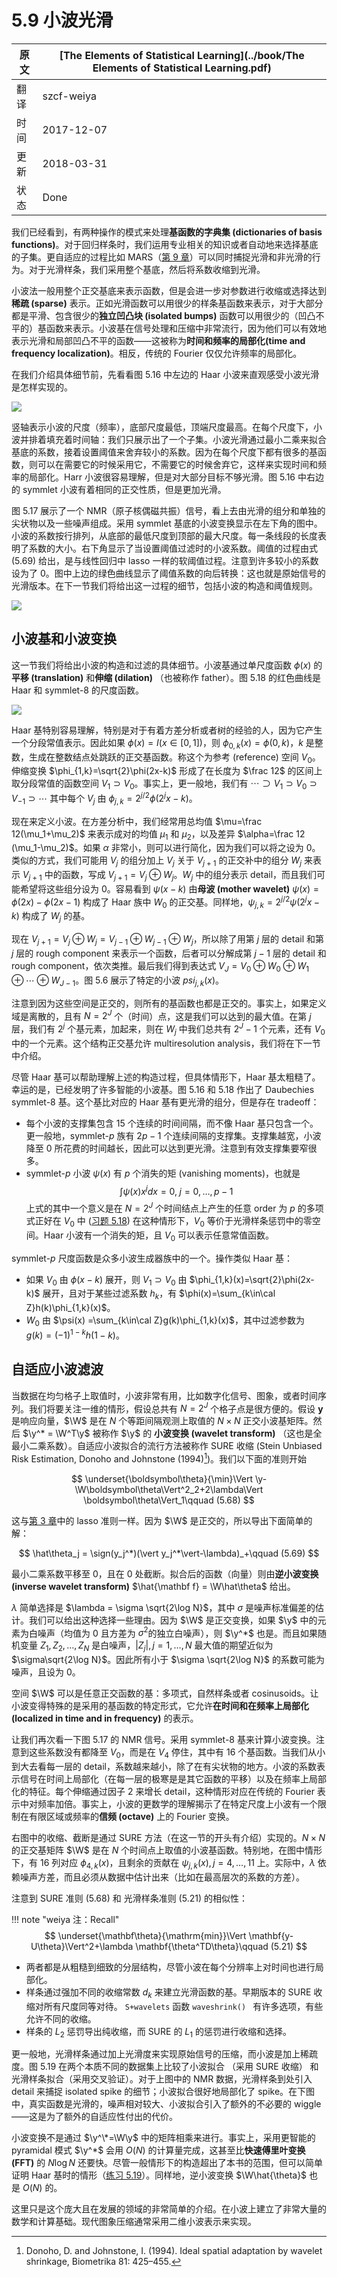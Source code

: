 # 5.9 小波光滑

| 原文   | [The Elements of Statistical Learning](../book/The Elements of Statistical Learning.pdf) |
| ---- | ---------------------------------------- |
| 翻译   | szcf-weiya                               |
| 时间   | 2017-12-07                               |
| 更新 | 2018-03-31|
| 状态 | Done|

我们已经看到，有两种操作的模式来处理**基函数的字典集 (dictionaries of basis functions)**。对于回归样条时，我们运用专业相关的知识或者自动地来选择基底的子集。更自适应的过程比如 MARS（[第 9 章](../09-Additive-Models-Trees-and-Related-Methods/9.0-Introduction/index.html)）可以同时捕捉光滑和非光滑的行为。对于光滑样条，我们采用整个基底，然后将系数收缩到光滑。

小波法一般用整个正交基底来表示函数，但是会进一步对参数进行收缩或选择达到**稀疏 (sparse)** 表示。正如光滑函数可以用很少的样条基函数来表示，对于大部分都是平滑、包含很少的**独立凹凸块 (isolated bumps)** 函数可以用很少的（凹凸不平的）基函数来表示。小波基在信号处理和压缩中非常流行，因为他们可以有效地表示光滑和局部凹凸不平的函数——这被称为**时间和频率的局部化(time and frequency localization)**。相反，传统的 Fourier 仅仅允许频率的局部化。

在我们介绍具体细节前，先看看图 5.16 中左边的 Haar 小波来直观感受小波光滑是怎样实现的。

![](../img/05/fig5.16.png)

竖轴表示小波的尺度（频率），底部尺度最低，顶端尺度最高。在每个尺度下，小波并排着填充着时间轴：我们只展示出了一个子集。小波光滑通过最小二乘来拟合基底的系数，接着设置阈值来舍弃较小的系数。因为在每个尺度下都有很多的基函数，则可以在需要它的时候采用它，不需要它的时候舍弃它，这样来实现时间和频率的局部化。Harr 小波很容易理解，但是对大部分目标不够光滑。图 5.16 中右边的 symmlet 小波有着相同的正交性质，但是更加光滑。

图 5.17 展示了一个 NMR（原子核偶磁共振）信号，看上去由光滑的组分和单独的尖状物以及一些噪声组成。采用 symmlet 基底的小波变换显示在左下角的图中。小波的系数按行排列，从底部的最低尺度到顶部的最大尺度。每一条线段的长度表明了系数的大小。右下角显示了当设置阈值过滤时的小波系数。阈值的过程由式 (5.69) 给出，是与线性回归中 lasso 一样的软阈值过程。注意到许多较小的系数设为了 0。图中上边的绿色曲线显示了阈值系数的向后转换：这也就是原始信号的光滑版本。在下一节我们将给出这一过程的细节，包括小波的构造和阈值规则。

![](../img/05/fig5.17.png)

## 小波基和小波变换

这一节我们将给出小波的构造和过滤的具体细节。小波基通过单尺度函数 $\phi(x)$ 的**平移 (translation)** 和**伸缩 (dilation)** （也被称作 father）。图 5.18 的红色曲线是 Haar 和 symmlet-8 的尺度函数。

![](../img/05/fig5.18.png)

Haar 基特别容易理解，特别是对于有着方差分析或者树的经验的人，因为它产生一个分段常值表示。因此如果 $\phi(x) = I(x\in [0,1])$，则 $\phi_{0,k}(x)=\phi(0,k)$，$k$ 是整数，生成在整数结点处跳跃的正交基函数。称这个为参考 (reference) 空间 $V_0$。伸缩变换 $\phi_{1,k}=\sqrt{2}\phi(2x-k)$ 形成了在长度为 $\frac 12$ 的区间上取分段常值的函数空间 $V_1\supset V_0$。事实上，更一般地，我们有 $\cdots\supset V_1\supset V_0\supset V_{-1}\supset \cdots$ 其中每个 $V_j$ 由 $\phi_{j,k}=2^{j/2}\phi(2^jx-k)$。

现在来定义小波。在方差分析中，我们经常用总均值 $\mu=\frac 12(\mu_1+\mu_2)$ 来表示成对的均值 $\mu_1$ 和 $\mu_2$，以及差异 $\alpha=\frac 12 (\mu_1-\mu_2)$。如果 $\alpha$ 非常小，则可以进行简化，因为我们可以将之设为 0。类似的方式，我们可能用 $V_j$ 的组分加上 $V_j$ 关于 $V_{j+1}$ 的正交补中的组分 $W_j$ 来表示 $V_{j+1}$ 中的函数，写成 $V_{j+1} = V_j\oplus W_j$。$W_j$ 中的组分表示 detail，而且我们可能希望将这些组分设为 0。容易看到 $\psi (x-k)$ 由**母波 (mother wavelet)** $\psi(x) = \phi(2x)-\phi(2x-1)$ 构成了 Haar 族中 $W_0$ 的正交基。同样地，$\psi_{j,k}=2^{j/2}\psi(2^jx-k)$ 构成了 $W_j$ 的基。

现在 $V_{j+1}=V_j\oplus W_j=V_{j-1}\oplus W_{j-1}\oplus W_j$，所以除了用第 $j$ 层的 detail 和第 $j$ 层的 rough component 来表示一个函数，后者可以分解成第 $j-1$ 层的 detail 和 rough component，依次类推。最后我们得到表达式 $V_J=V_0\oplus W_0\oplus W_1\oplus \cdots\oplus W_{J-1}$。图 5.6 展示了特定的小波 $psi_{j,k}(x)$。

注意到因为这些空间是正交的，则所有的基函数也都是正交的。事实上，如果定义域是离散的，且有 $N=2^J$ 个（时间）点，这是我们可以达到的最大值。在第 $j$ 层，我们有 $2^j$ 个基元素，加起来，则在 $W_j$ 中我们总共有 $2^J-1$ 个元素，还有 $V_0$ 中的一个元素。这个结构正交基允许 multiresolution analysis，我们将在下一节中介绍。

尽管 Haar 基可以帮助理解上述的构造过程，但具体情形下，Haar 基太粗糙了。幸运的是，已经发明了许多智能的小波基。图 5.16 和 5.18 作出了 Daubechies symmlet-8 基。这个基比对应的 Haar 基有更光滑的组分，但是存在 tradeoff：

- 每个小波的支撑集包含 15 个连续的时间间隔，而不像 Haar 基只包含一个。更一般地，symmlet-$p$ 族有 $2p-1$ 个连续间隔的支撑集。支撑集越宽，小波降至 0 所花费的时间越长，因此可以达到更光滑。注意到有效支撑集要窄很多。
- symmlet-$p$ 小波 $\psi(x)$ 有 $p$ 个消失的矩 (vanishing moments)，也就是
$$
\int\psi (x)x^jdx=0,\; j=0,\ldots, p-1
$$
上式的其中一个意义是在 $N=2^J$ 个时间结点上产生的任意 order 为 $p$ 的多项式正好在 $V_0$ 中 ([习题 5.18](https://github.com/szcf-weiya/ESL-CN/issues/115)) 在这种情形下，$V_0$ 等价于光滑样条惩罚中的零空间。Haar 小波有一个消失的矩，且 $V_0$ 可以表示任意常值函数。

symmlet-$p$ 尺度函数是众多小波生成器族中的一个。操作类似 Haar 基：

- 如果 $V_0$ 由 $\phi(x-k)$ 展开，则 $V_1\supset V_0$ 由 $\phi_{1,k}(x)=\sqrt{2}\phi(2x-k)$ 展开，且对于某些过滤系数 $h_k$，有 $\phi(x)=\sum_{k\in\cal Z}h(k)\phi_{1,k}(x)$。
- $W_0$ 由 $\psi(x) =\sum_{k\in\cal Z}g(k)\phi_{1,k}(x)$，其中过滤参数为 $g(k)=(-1)^{1-k}h(1-k)$。

## 自适应小波滤波

当数据在均匀格子上取值时，小波非常有用，比如数字化信号、图象，或者时间序列。我们将要关注一维的情形，假设总共有 $N=2^J$ 个格子点是很方便的。假设 $\mathbf y$ 是响应向量，$\W$ 是在 $N$ 个等距间隔观测上取值的 $N\times N$ 正交小波基矩阵。然后 $\y^* = \W^T\y$ 被称作 $\y$ 的 **小波变换 (wavelet transform)** （这也是全最小二乘系数）。自适应小波拟合的流行方法被称作 SURE 收缩 (Stein Unbiased Risk Estimation, Donoho and Johnstone (1994)[^1])。我们以下面的准则开始

$$
\underset{\boldsymbol\theta}{\min}\Vert \y-\W\boldsymbol\theta\Vert^2_2+2\lambda\Vert \boldsymbol\theta\Vert_1\qquad (5.68)
$$

这与[第 3 章](../03-Linear-Methods-for-Regression/3.4-Shrinkage-Methods/index.html)中的 lasso 准则一样。因为 $\W$ 是正交的，所以导出下面简单的解：

$$
\hat\theta_j = \sign(y_j^*)(\vert y_j^*\vert-\lambda)_+\qquad (5.69)
$$

最小二乘系数平移至 0，且在 0 处截断。拟合后的函数（向量）则由**逆小波变换 (inverse wavelet transform)** $\hat{\mathbf f} = \W\hat\theta$ 给出。

$\lambda$ 简单选择是 $\lambda = \sigma \sqrt{2\log N}$，其中 $\sigma$ 是噪声标准偏差的估计。我们可以给出这种选择一些理由。因为 $\W$ 是正交变换，如果 $\y$ 中的元素为白噪声（均值为 0 且方差为 $\sigma^2$的独立白噪声），则 $\y^*$ 也是。而且如果随机变量 $Z_1,Z_2,\ldots,Z_N$ 是白噪声，$\vert Z_j\vert, j=1,\ldots, N$ 最大值的期望近似为 $\sigma\sqrt{2\log N}$。因此所有小于 $\sigma \sqrt{2\log N}$ 的系数可能为噪声，且设为 0。

空间 $\W$ 可以是任意正交函数的基：多项式，自然样条或者 cosinusoids。让小波变得特殊的是采用的基函数的特定形式，它允许**在时间和在频率上局部化 (localized in time and in frequency)** 的表示。

让我们再次看一下图 5.17 的 NMR 信号。采用 symmlet-8 基来计算小波变换。注意到这些系数没有都降至 $V_0$，而是在 $V_4$ 停住，其中有 16 个基函数。当我们从小到大去看每一层的 detail，系数越来越小，除了在有尖状物的地方。小波的系数表示信号在时间上局部化（在每一层的极寒是是其它函数的平移）以及在频率上局部化的特征。每个伸缩通过因子 2 来增长 detail，这种情形对应在传统的 Fourier 表示中对频率加倍。事实上，小波的更数学的理解揭示了在特定尺度上小波有一个限制在有限区域或频率的**信频 (octave)** 上的 Fourier 变换。

右图中的收缩、截断是通过 SURE 方法（在这一节的开头有介绍）实现的。$N\times N$ 的正交基矩阵 $\W$ 是在 $N$ 个时间点上取值的小波基函数。特别地，在图中情形下，有 16 列对应 $\phi_{4,k}(x)$，且剩余的贡献在 $\psi_{j,k}(x), j=4,\ldots,11$ 上。实际中，$\lambda$ 依赖噪声方差，而且必须从数据中估计出来（比如在最高层次的系数的方差）。

注意到 SURE 准则 (5.68) 和 光滑样条准则 (5.21) 的相似性：

!!! note "weiya 注：Recall"
    $$
    \underset{\mathbf\theta}{\mathrm{min}}\Vert \mathbf{y-U\theta}\Vert^2+\lambda \mathbf{\theta^TD\theta}\qquad (5.21)
    $$

- 两者都是从粗糙到细致的分层结构，尽管小波在每个分辨率上对时间也进行局部化。
- 样条通过强加不同的收缩常数 $d_k$ 来建立光滑函数的基。早期版本的 SURE 收缩对所有尺度同等对待。 `S+wavelets` 函数 `waveshrink() ` 有许多选项，有些允许不同的收缩。
- 样条的 $L_2$ 惩罚导出纯收缩，而 SURE 的 $L_1$ 的惩罚进行收缩和选择。

更一般地，光滑样条通过加上光滑度来实现原始信号的压缩，而小波是加上稀疏度。图 5.19 在两个本质不同的数据集上比较了小波拟合 （采用 SURE 收缩） 和光滑样条拟合（采用交叉验证）。对于上图中的 NMR 数据，光滑样条到处引入 detail 来捕捉 isolated spike 的细节；小波拟合很好地局部化了 spike。在下图中，真实函数是光滑的，噪声相对较大、小波拟合引入了额外的不必要的 wiggle——这是为了额外的自适应性付出的代价。

小波变换不是通过 $\y^\*=\W\y$ 中的矩阵相乘来进行。事实上，采用更智能的 pyramidal 模式 $\y^*$ 会用 $O(N)$ 的计算量完成，这甚至比**快速傅里叶变换 (FFT)** 的 $N\log N$ 还要快。尽管一般情形下的构造超出了本书的范围，但可以简单证明 Haar 基时的情形（[练习 5.19](https://github.com/szcf-weiya/ESL-CN/issues/116)）。同样地，逆小波变换 $\W\hat{\theta}$ 也是 $O(N)$ 的。

这里只是这个庞大且在发展的领域的非常简单的介绍。在小波上建立了非常大量的数学和计算基础。现代图象压缩通常采用二维小波表示来实现。

[^1]: Donoho, D. and Johnstone, I. (1994). Ideal spatial adaptation by wavelet shrinkage, Biometrika 81: 425–455.
